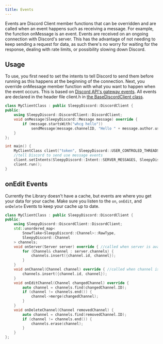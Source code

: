 ```yaml
---
title: Events
---
```


Events are Discord Client member functions that can be overridden and are called when an event happens such as receiving a message. For example, the function onMessage is an event. Events are received on an ongoing connection with Discord's server. This has the advantage of not needing to keep sending a request for data, as such there's no worry for waiting for the response, dealing with rate limits, or possibility slowing down Discord.

## Usage

To use, you first need to set the intents to tell Discord to send them before running as this happens at the beginning of the connection. Next, you override onMessage member function with what you want to happen when the event occurs. This is based on [Discord API's gateway events](https://discord.com/developers/docs/topics/gateway#commands-and-events-gateway-events). All events are declared in the header file client.h in [the BaseDiscordClient class](api#class_sleepy_discord_1_1_base_discord_client).

```cpp
class MyClientClass : public SleepyDiscord::DiscordClient {
public:
	using SleepyDiscord::DiscordClient::DiscordClient;
	void onMessage(SleepyDiscord::Message message) override {
		if (message.startsWith("whcg hello"))
			sendMessage(message.channelID, "Hello " + message.author.username);
	}
};

int main() {
	MyClientClass client("token", SleepyDiscord::USER_CONTROLED_THREADS);
    //tell Discord to send use message events
	client.setIntents(SleepyDiscord::Intent::SERVER_MESSAGES, SleepyDiscord::Intent::MESSAGE_CONTENT);
	client.run();
}
```

## onEdit Events

Currently the Library doesn't have a cache, but events are where you get your data for your cache. Make sure you listen to the ``on``, ``onEdit``, and ``onDelete`` Events to keep your cache up to date.

```cpp
class MyClientClass : public SleepyDiscord::DiscordClient {
public:
	using SleepyDiscord::DiscordClient::DiscordClient;
	std::unordered_map<
        Snowflake<SleepyDiscord::Channel>::RawType,
        SleepyDiscord::Channel
    > channels;
    void onServer(Server server) override { //called when server is available
        for (Channel& channel : server.channels) {
            channels.insert({channel.id, channel});
        }
    }
    void onChannel(Channel channel) override { //called when channel is created
        channels.insert({channel.id, channel});
    }
    void onEditChannel(Channel changedChannel) override {
        auto channel = channels.find(changedChannel.ID);
        if (channel != channels.end()) {
            channel->merge(changedChannel);
        }
    }
    void onDeleteChannel(Channel removedChannel) {
        auto channel = channels.find(removedChannel.ID);
        if (channel != channels.end()) {
            channels.erase(channel);
        }
    }
};
```
